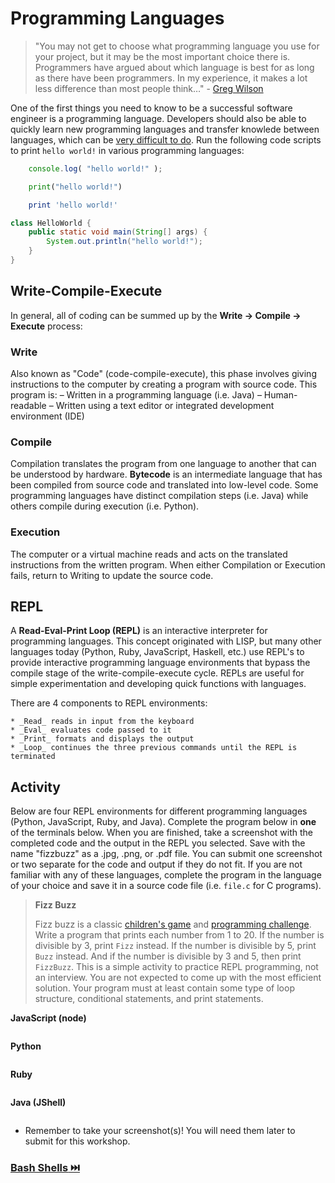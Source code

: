 # Programming Languages

> "You may not get to choose what programming language you use for your project, but it may be the most important choice there is. Programmers have argued about which language is best for as long as there have been programmers. In my experience, it makes a lot less difference than most people think…" - [Greg Wilson](https://buildtogether.tech/tooling/#programming-language)

One of the first things you need to know to be a successful software engineer is a programming language. Developers should also be able to quickly learn new programming languages and transfer knowlede between languages, which can be [very difficult to do](http://nischalshrestha.me/docs/cross_language_interference.pdf). Run the following code scripts to print `hello world!` in various programming languages:

```js |{type:'script'}
    console.log( "hello world!" );
```

```python |{type:'script'}
    print("hello world!")
```

```ruby |{type:'script'}
    print 'hello world!'
```
```java |{type:'script'}
class HelloWorld {
    public static void main(String[] args) {
        System.out.println("hello world!");
    }
}
```

## Write-Compile-Execute

In general, all of coding can be summed up by the **Write -> Compile -> Execute** process:

### Write
Also known as "Code" (code-compile-execute), this phase involves giving instructions to the computer by creating a program with source code. This program is:
– Written in a programming language (i.e. Java)
– Human-readable
– Written using a text editor or integrated development environment (IDE)

### Compile
Compilation translates the program from one language to another that can be understood by hardware. **Bytecode** is an intermediate language that has been compiled from source code and translated into low-level code. Some programming languages have distinct compilation steps (i.e. Java) while others compile during execution (i.e. Python). 

### Execution
The computer or a virtual machine reads and acts on the translated instructions from the written program. When either Compilation or Execution fails, return to Writing to update the source code.

## REPL

A **Read-Eval-Print Loop (REPL)** is an interactive interpreter for programming languages. This concept originated with LISP, but many other languages today (Python, Ruby, JavaScript, Haskell, etc.) use REPL's to provide interactive programming language environments that bypass the compile stage of the write-compile-execute cycle. REPLs are useful for simple experimentation and developing quick functions with languages.

There are 4 components to REPL environments:

    * _Read_ reads in input from the keyboard
    * _Eval_ evaluates code passed to it
    * _Print_ formats and displays the output
    * _Loop_ continues the three previous commands until the REPL is terminated

## Activity

Below are four REPL environments for different programming languages (Python, JavaScript, Ruby, and Java). Complete the program below in **one** of the terminals below. When you are finished, take a screenshot with the completed code and the output in the REPL you selected. Save with the name "fizzbuzz" as a .jpg, .png, or .pdf file. You can submit one screenshot or two separate for the code and output if they do not fit. If you are not familiar with any of these languages, complete the program in the language of your choice and save it in a source code file (i.e. `file.c` for C programs).

> **Fizz Buzz**
> 
> Fizz buzz is a classic [children's game](https://en.wikipedia.org/wiki/Fizz_buzz) and [programming challenge](https://leetcode.com/problems/fizz-buzz/). Write a program that prints each number from 1 to 20. If the number is divisible by 3, print `Fizz` instead. If the number is divisible by 5, print `Buzz` instead. And if the number is divisible by 3 and 5, then print `FizzBuzz`. This is a simple activity to practice REPL programming, not an interview. You are not expected to come up with the most efficient solution. Your program must at least contain some type of loop structure, conditional statements, and print statements.

**JavaScript (node)**
```|{type:'terminal', command: 'node'}
```

**Python**
```|{type:'terminal', command: 'python'}
```

**Ruby**
```|{type:'terminal', command: 'irb'}
```

**Java (JShell)**
```|{type:'terminal', command: 'jshell'}
```

* Remember to take your screenshot(s)! You will need them later to submit for this workshop.

### [**Bash Shells** ⏭️ ](Shells.md)

